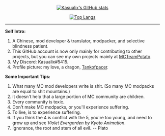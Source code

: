 <p align="center">
  <a href="https://github.com/anuraghazra/github-readme-stats">
    <img src="https://github-readme-stats.vercel.app/api?username=Kasualix&theme=radical" alt="Kasualix's GitHub stats">
  </a>
</p>

<p align="center">
  <a href="https://github.com/anuraghazra/github-readme-stats">
    <img src="https://github-readme-stats.vercel.app/api/top-langs/?username=Kasualix" alt="Top Langs">
  </a>
</p>

____
**Self Intro:**
1. A Chinese, mod developer & translator, modpacker, and selective blindness patient.
2. This GitHub account is now only mainly for contributing to other projects, but you can see my own projects mainly at [MCTeamPotato](https://github.com/MCTeamPotato).
3. My Discord: Kasualix#5415.
4. Profile picture: my love, a dragon, [Tankofpacer](https://b23.tv/260c025).

**Some Important Tips:**

1. What many MC mod developers write is shit. (So many MC modpacks are equal to shit mountains.)
2. it doesn't help that a large portion of MC community are children.
3. Every community is toxic.
4. Don't make MC modpacks, or you'll experience suffering.
5. To live, is to experience suffering.
6. If you think the 4 is conflict with  the 5, you're too young, and need to grow up and see _Violet Evergarden by Kyoto Animation_.
7. Ignorance, the root and stem of all evil. -- Plato
